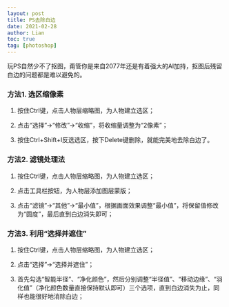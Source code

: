 ```yaml
---
layout: post
title: PS去除白边
date: 2021-02-28
author: Lian
toc: true
tag: [photoshop]
---
```


玩PS自然少不了抠图，甭管你是来自2077年还是有着强大的AI加持，抠图后残留白边的问题都是难以避免的。

<!-- more -->

### 方法1. 选区缩像素

1. 按住Ctrl键，点击人物层缩略图，为人物建立选区；

2. 点击“选择”→“修改”→“收缩”，将收缩量调整为“2像素”；

3. 按住Ctrl+Shift+I反选选区，按下Delete键删除，就能完美地去除白边了。

### 方法2. 滤镜处理法

1. 按住Ctrl键，点击人物层缩略图，为人物建立选区；

2. 点击工具栏按钮，为人物层添加图层蒙版；

3. 点击“滤镜”→“其他”→“最小值”，根据画面效果调整“最小值”，将保留值修改为“圆度”，最后直到白边消失即可；

### 方法3. 利用“选择并遮住”

1. 按住Ctrl键，点击人物层缩略图，为人物建立选区；

2. 点击“选择”→“选择并遮住”；

3. 首先勾选“智能半径”、“净化颜色”，然后分别调整“半径值”、“移动边缘”、“羽化值”（净化颜色数量直接保持默认即可）三个选项，直到白边消失为止，同样也能很好地消除白边；

